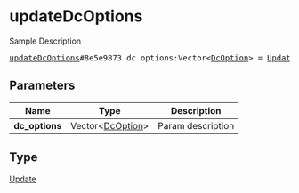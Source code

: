 # updateDcOptions

Sample Description

<pre>
<a href="../constructor/updateDcOptions.md">updateDcOptions</a>#8e5e9873 dc_options:Vector&lt;<a href="../type/DcOption.md">DcOption</a>&gt; = <a href="../type/Update.md">Update</a>;
</pre>
## Parameters

| Name | Type | Description |
|------|:----:|-------------|
| **dc_options** | Vector&lt;<a href="../type/DcOption.md">DcOption</a>&gt; | Param description |

## Type

<a href="../type/Update.md">Update</a>
